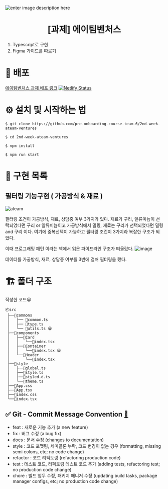 ![enter image description here](https://user-images.githubusercontent.com/24728385/148955263-b3a0e063-6950-46f2-82e9-1fcabc24e19e.jpeg)

<h1 align="middle">[과제] 에이팀벤처스</h1>

1. Typescript로 구현
2. Figma 가이드를 따르기

# 🔗 배포

[에이팀벤처스 과제 배포 링크](https://angry-albattani-8e8937.netlify.app/)
[![Netlify Status](https://api.netlify.com/api/v1/badges/a580b2b0-c471-4339-9128-f18b39de1a34/deploy-status)](https://app.netlify.com/sites/angry-albattani-8e8937/deploys)

# ⚙️ 설치 및 시작하는 법

```
$ git clone https://github.com/pre-onboarding-course-team-6/2nd-week-ateam-ventures

$ cd 2nd-week-ateam-ventures

$ npm install

$ npm run start
```

# 🏹 구현 목록

## 필터링 기능구현 ( 가공방식 & 재료 )

![ateam](https://user-images.githubusercontent.com/40172373/156337442-ba7accaf-b206-4e54-b133-66b9e9c8b212.gif)

필터링 조건이 가공방식, 재료, 상담중 여부 3가지가 있다.
재료가 구리, 알류미늄이 선택되었다면 구리 or 알류미늄이고 가공방식에서 밀링, 재료는 구리가 선택되었다면 밀링 and 구리 이다.
여기에 중복선택이 가능하고 필터링 조건이 3가지라 복잡한 구조가 되었다.

이때 프로그래밍 패턴 이라는 책에서 읽은 파이프라인 구조가 떠올랐다.
![image](https://user-images.githubusercontent.com/40172373/156318361-f44be7e5-3a42-4e3a-9513-f5d7e86aa4f9.png)

데이터를 가공방식, 재료, 상담중 여부를 3번에 걸쳐 필터링을 했다.

# 🏗 폴더 구조
작성한 코드😀

```
📦src
 ├──📂commons
 │   ├── 📜common.ts
 │   ├── 📜type.ts
 │   └── 📜utils.ts 😀
 ├──📂components
 │   ├──📂Card
 │   │   └──📜index.tsx
 │   ├──📂Container
 │   │   └──📜index.tsx 😀
 │   └──📂Header
 │       └──📜index.tsx
 ├──📂style
 │   ├──📜global.ts
 │   ├──📜style.ts
 │   ├──📜styled.d.ts
 │   └──📜theme.ts
 ├──📜App.css
 ├──📜App.tsx
 ├──📜index.css
 └──📜index.tsx
```

## ✅ Git - Commit Message Convention [🔗](https://webruden.tistory.com/486)

- feat : 새로운 기능 추가 (a new feature)
- fix : 버그 수정 (a bug fix)
- docs : 문서 수정 (changes to documentation)
- style : 코드 포맷팅, 세미콜론 누락, 코드 변경이 없는 경우 (formatting, missing semi colons, etc; no code change)
- refactor : 코드 리펙토링 (refactoring production code)
- test : 테스트 코드, 리펙토링 테스트 코드 추가 (adding tests, refactoring test; no production code change)
- chore : 빌드 업무 수정, 패키지 매니저 수정 (updating build tasks, package manager configs, etc; no production code change)
